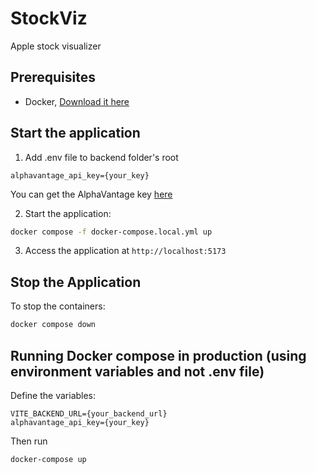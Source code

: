 # StockViz
Apple stock visualizer

## Prerequisites

- Docker, [Download it here](https://docs.docker.com/get-started/get-docker/)

## Start the application

1. Add .env file to backend folder's root
```
alphavantage_api_key={your_key}
```
You can get the AlphaVantage key [here](https://www.alphavantage.co/support/#api-key)

2. Start the application:
```bash
docker compose -f docker-compose.local.yml up
```
3. Access the application at `http://localhost:5173`

## Stop the Application

To stop the containers:
```bash
docker compose down
```

## Running Docker compose in production (using environment variables and not .env file)
Define the variables:
```
VITE_BACKEND_URL={your_backend_url}
alphavantage_api_key={your_key}
```

Then run
```bash
docker-compose up
```